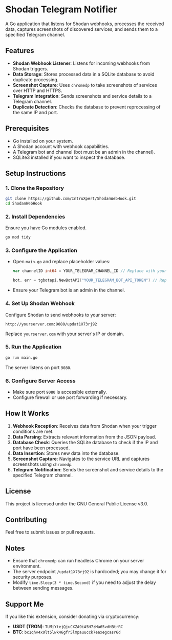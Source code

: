 # Shodan Telegram Notifier

A Go application that listens for Shodan webhooks, processes the received data, captures screenshots of discovered services, and sends them to a specified Telegram channel.

## Features

- **Shodan Webhook Listener**: Listens for incoming webhooks from Shodan triggers.
- **Data Storage**: Stores processed data in a SQLite database to avoid duplicate processing.
- **Screenshot Capture**: Uses `chromedp` to take screenshots of services over HTTP and HTTPS.
- **Telegram Integration**: Sends screenshots and service details to a Telegram channel.
- **Duplicate Detection**: Checks the database to prevent reprocessing of the same IP and port.

## Prerequisites

- Go installed on your system.
- A Shodan account with webhook capabilities.
- A Telegram bot and channel (bot must be an admin in the channel).
- SQLite3 installed if you want to inspect the database.

## Setup Instructions

### 1. Clone the Repository

```bash
git clone https://github.com/IntruXpert/ShodanWebHook.git
cd ShodanWebHook
```

### 2. Install Dependencies

Ensure you have Go modules enabled.

```bash
go mod tidy
```

### 3. Configure the Application

- Open `main.go` and replace placeholder values:

  ```go
  var channelID int64 = YOUR_TELEGRAM_CHANNEL_ID // Replace with your Telegram channel ID
  ```

  ```go
  bot, err = tgbotapi.NewBotAPI("YOUR_TELEGRAM_BOT_API_TOKEN") // Replace with your Telegram bot token
  ```

- Ensure your Telegram bot is an admin in the channel.

### 4. Set Up Shodan Webhook

Configure Shodan to send webhooks to your server:

```
http://yourserver.com:9080/updat1X73rj92
```

Replace `yourserver.com` with your server's IP or domain.

### 5. Run the Application

```bash
go run main.go
```

The server listens on port `9080`.

### 6. Configure Server Access

- Make sure port `9080` is accessible externally.
- Configure firewall or use port forwarding if necessary.

## How It Works

1. **Webhook Reception**: Receives data from Shodan when your trigger conditions are met.
2. **Data Parsing**: Extracts relevant information from the JSON payload.
3. **Database Check**: Queries the SQLite database to check if the IP and port have been processed.
4. **Data Insertion**: Stores new data into the database.
5. **Screenshot Capture**: Navigates to the service URL and captures screenshots using `chromedp`.
6. **Telegram Notification**: Sends the screenshot and service details to the specified Telegram channel.

## License

This project is licensed under the GNU General Public License v3.0.

## Contributing

Feel free to submit issues or pull requests.

## Notes

- Ensure that `chromedp` can run headless Chrome on your server environment.
- The server endpoint `/updat1X73rj92` is hardcoded; you may change it for security purposes.
- Modify `time.Sleep(3 * time.Second)` if you need to adjust the delay between sending messages.

## Support Me

If you like this extension, consider donating via cryptocurrency:

- **USDT (TRON)**: `TUMiYtejQjuCXZA9iA5H7zMa65vdHBtrRC`
- **BTC**: `bc1qhv4x0lt5lwk46gfr5lmpauucck7eaxegcasr6d`
